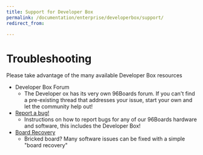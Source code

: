 ```yaml
---
title: Support for Developer Box
permalink: /documentation/enterprise/developerbox/support/
redirect_from:

---
```

# Troubleshooting

Please take advantage of the many available Developer Box resources

- Developer Box Forum
   - The Developer ox has its very own 96Boards forum. If you can't find a pre-existing thread that addresses your issue, start your own and let the community help out!
- [Report a bug!](../../../Extras/Report_a_bug.md)
   - Instructions on how to report bugs for any of our 96Boards hardware and software, this includes the Developer Box!
- [Board Recovery](../installation/board-recovery.md)
   - Bricked board? Many software issues can be fixed with a simple "board recovery"

